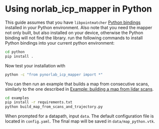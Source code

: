 # Using norlab_icp_mapper in Python

This guide assumes that you have `libpointmatcher` [Python bindings](https://libpointmatcher.readthedocs.io/en/latest/CompilationPython/) installed in your Python environment.
Also note that you need the mapper not only built, but also installed on your device, otherwise the Python binding will not find the library.
run the following commands to install Python bindings into your current python environment:
```bash
cd python
pip install .
```

Now test your installation with
```bash
python -c "from pynorlab_icp_mapper import *"
```

You can then run an example that builds a map from consecutive scans, similarly to the one described in [Example: building a map from lidar scans](RunningExample.md).
```bash
cd examples
pip install -r requirements.txt
python build_map_from_scans_and_trajectory.py
```
When prompted for a datapath, input `data`.
The default configuration file is located in `config.yaml`.
The final map will be saved in `data/map_python.vtk`.
